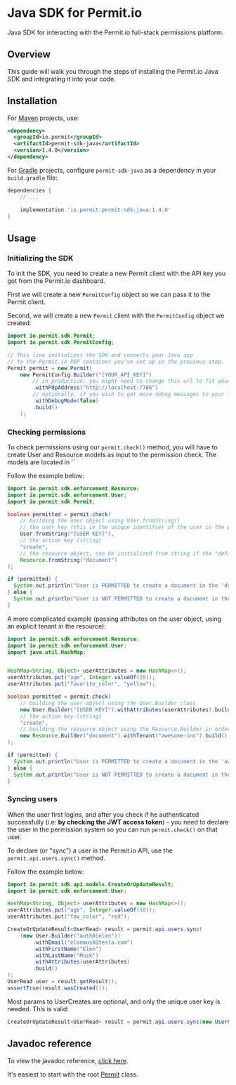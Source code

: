 # Java SDK for Permit.io

Java SDK for interacting with the Permit.io full-stack permissions platform.

## Overview

This guide will walk you through the steps of installing the Permit.io Java SDK and integrating it into your code.

## Installation

For [Maven](https://maven.apache.org/) projects, use:

```xml
<dependency>
  <groupId>io.permit</groupId>
  <artifactId>permit-sdk-java</artifactId>
  <version>1.4.0</version>
</dependency>
```

For [Gradle](https://gradle.org/) projects, configure `permit-sdk-java` as a dependency in your `build.gradle` file:

```groovy
dependencies {
    // ...

    implementation 'io.permit:permit-sdk-java:1.4.0'
}
```

## Usage

### Initializing the SDK

To init the SDK, you need to create a new Permit client with the API key you got from the Permit.io dashboard.

First we will create a new `PermitConfig` object so we can pass it to the Permit client.

Second, we will create a new `Permit` client with the `PermitConfig` object we created.

```java
import io.permit.sdk.Permit;
import io.permit.sdk.PermitConfig;

// This line initializes the SDK and connects your Java app
// to the Permit.io PDP container you've set up in the previous step.
Permit permit = new Permit(
    new PermitConfig.Builder("[YOUR_API_KEY]")
        // in production, you might need to change this url to fit your deployment
        .withPdpAddress("http://localhost:7766")
        // optionally, if you wish to get more debug messages to your log, set this to true
        .withDebugMode(false)
        .build()
    );
```

### Checking permissions

To check permissions using our `permit.check()` method, you will have to create User and Resource models as input to the permission check.
The models are located in ``

Follow the example below:

```java
import io.permit.sdk.enforcement.Resource;
import io.permit.sdk.enforcement.User;
import io.permit.sdk.Permit;

boolean permitted = permit.check(
    // building the user object using User.fromString()
    // the user key (this is the unique identifier of the user in the permission system).
    User.fromString("[USER KEY]"),
    // the action key (string)
    "create",
    // the resource object, can be initialized from string if the "default" tenant is used.
    Resource.fromString("document")
);

if (permitted) {
  System.out.println("User is PERMITTED to create a document in the 'default' tenant");
} else {
  System.out.println("User is NOT PERMITTED to create a document in the 'default' tenant");
}
```

A more complicated example (passing attributes on the user object, using an explicit tenant in the resource):

```java
import io.permit.sdk.enforcement.Resource;
import io.permit.sdk.enforcement.User;
import java.util.HashMap;


HashMap<String, Object> userAttributes = new HashMap<>();
userAttributes.put("age", Integer.valueOf(20));
userAttributes.put("favorite_color", "yellow");

boolean permitted = permit.check(
    // building the user object using the User.Builder class
    new User.Builder("[USER KEY]").withAttributes(userAttributes).build(),
    // the action key (string)
    "create",
    // building the resource object using the Resource.Builder in order to pass an explicit tenant key: "awesome-inc"
    new Resource.Builder("document").withTenant("awesome-inc").build()
);

if (permitted) {
  System.out.println("User is PERMITTED to create a document in the 'awesome-inc' tenant");
} else {
  System.out.println("User is NOT PERMITTED to create a document in the 'awesome-inc' tenant");
}
```

### Syncing users

When the user first logins, and after you check if he authenticated successfully (i.e: **by checking the JWT access token**) -
you need to declare the user in the permission system so you can run `permit.check()` on that user.

To declare (or "sync") a user in the Permit.io API, use the `permit.api.users.sync()` method.

Follow the example below:

```java
import io.permit.sdk.api.models.CreateOrUpdateResult;
import io.permit.sdk.enforcement.User;

HashMap<String, Object> userAttributes = new HashMap<>();
userAttributes.put("age", Integer.valueOf(50));
userAttributes.put("fav_color", "red");

CreateOrUpdateResult<UserRead> result = permit.api.users.sync(
    (new User.Builder("auth0|elon"))
        .withEmail("elonmusk@tesla.com")
        .withFirstName("Elon")
        .withLastName("Musk")
        .withAttributes(userAttributes)
        .build()
);
UserRead user = result.getResult();
assertTrue(result.wasCreated());
```

Most params to UserCreates are optional, and only the unique user key is needed. This is valid:

```java
CreateOrUpdateResult<UserRead> result = permit.api.users.sync(new UserCreate("[USER KEY]"));
```

## Javadoc reference

To view the javadoc reference, [click here](https://javadoc.io/doc/io.permit/permit-sdk-java/1.4.0/index.html).

It's easiest to start with the root [Permit](https://javadoc.io/static/io.permit/permit-sdk-java/1.4.0/io/permit/sdk/Permit.html) class.
